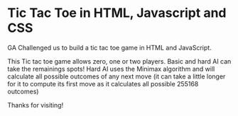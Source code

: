 # Tic Tac Toe in HTML, Javascript and CSS

GA Challenged us to build a tic tac toe game in HTML and JavaScript.

This Tic tac toe game allows zero, one or two players. Basic and hard AI can take the remainings spots! Hard AI uses the Minimax algorithm and will calculate all possible outcomes of any next move (it can take a little longer for it to compute its first move as it calculates all possible 255168 outcomes)


Thanks for visiting!